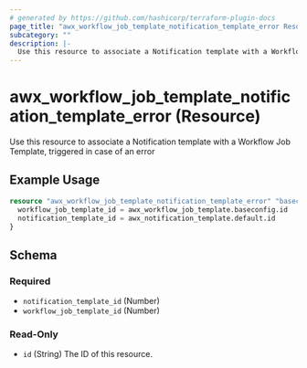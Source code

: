 ```yaml
---
# generated by https://github.com/hashicorp/terraform-plugin-docs
page_title: "awx_workflow_job_template_notification_template_error Resource - terraform-provider-awx"
subcategory: ""
description: |-
  Use this resource to associate a Notification template with a Workflow Job Template, triggered in case of an error
---
```


# awx_workflow_job_template_notification_template_error (Resource)

Use this resource to associate a Notification template with a Workflow Job Template, triggered in case of an error

## Example Usage

```terraform
resource "awx_workflow_job_template_notification_template_error" "baseconfig" {
  workflow_job_template_id = awx_workflow_job_template.baseconfig.id
  notification_template_id = awx_notification_template.default.id
}
```

<!-- schema generated by tfplugindocs -->
## Schema

### Required

- `notification_template_id` (Number)
- `workflow_job_template_id` (Number)

### Read-Only

- `id` (String) The ID of this resource.
